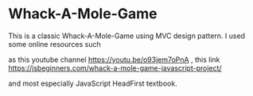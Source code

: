 # Whack-A-Mole-Game

This is a classic Whack-A-Mole-Game using MVC design pattern. I used some online resources such

as this youtube channel https://youtu.be/o93jem7oPnA , this link https://jsbeginners.com/whack-a-mole-game-javascript-project/ 

and most especially JavaScript HeadFirst textbook.
